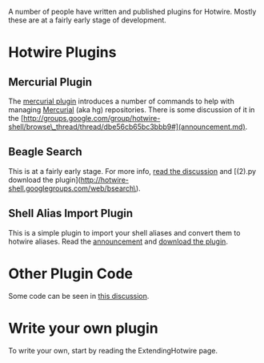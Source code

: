 A number of people have written and published plugins for Hotwire.  Mostly these are at a fairly early stage of development.

# Hotwire Plugins #

## Mercurial Plugin ##

The [mercurial plugin](http://www.cl.cam.ac.uk/~maw48/hotwire-hg/) introduces a number of commands to help with managing [Mercurial](http://www.selenic.com/mercurial/wiki/) (aka hg) repositories.  There is some discussion of it in the [http://groups.google.com/group/hotwire-shell/browse\_thread/thread/dbe56cb65bc3bbb9#](announcement.md).

## Beagle Search ##

This is at a fairly early stage.  For more info, [read the discussion](http://groups.google.com/group/hotwire-shell/browse_thread/thread/f4301f1086d86222#) and [(2).py download the plugin](http://hotwire-shell.googlegroups.com/web/bsearch\).

## Shell Alias Import Plugin ##

This is a simple plugin to import your shell aliases and convert them to hotwire aliases.  Read the [announcement](http://groups.google.com/group/hotwire-shell/browse_thread/thread/aebbeb6556097361#) and [download the plugin](http://hotwire-shell.googlegroups.com/web/get_alias.py).

# Other Plugin Code #

Some code can be seen in [this discussion](http://groups.google.com/group/hotwire-shell/browse_thread/thread/333f810bf338079d#).

# Write your own plugin #

To write your own, start by reading the ExtendingHotwire page.